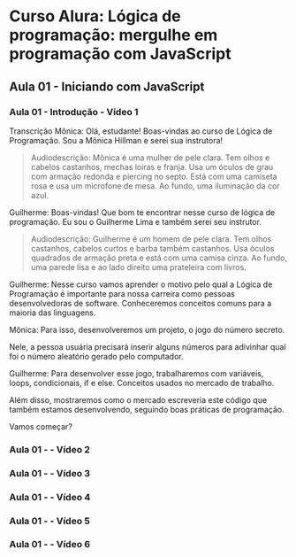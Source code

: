 # Curso Alura: Lógica de programação: mergulhe em programação com JavaScript

## Aula 01 - Iniciando com JavaScript

### Aula 01 - Introdução - Vídeo 1

Transcrição
Mônica: Olá, estudante! Boas-vindas ao curso de Lógica de Programação. Sou a Mônica Hillman e serei sua instrutora!

> Audiodescrição: Mônica é uma mulher de pele clara. Tem olhos e cabelos castanhos, mechas loiras e franja. Usa um óculos de grau com armação redonda e piercing no septo. Está com uma camiseta rosa e usa um microfone de mesa. Ao fundo, uma iluminação da cor azul.

Guilherme: Boas-vindas! Que bom te encontrar nesse curso de lógica de programação. Eu sou o Guilherme Lima e também serei seu instrutor.

> Audiodescrição: Guilherme é um homem de pele clara. Tem olhos castanhos, cabelos curtos e barba também castanhos. Usa óculos quadrados de armação preta e está com uma camisa cinza. Ao fundo, uma parede lisa e ao lado direito uma prateleira com livros.

Guilherme: Nesse curso vamos aprender o motivo pelo qual a Lógica de Programação é importante para nossa carreira como pessoas desenvolvedoras de software. Conheceremos conceitos comuns para a maioria das linguagens.

Mônica: Para isso, desenvolveremos um projeto, o jogo do número secreto.

Nele, a pessoa usuária precisará inserir alguns números para adivinhar qual foi o número aleatório gerado pelo computador.

Guilherme: Para desenvolver esse jogo, trabalharemos com variáveis, loops, condicionais, if e else. Conceitos usados no mercado de trabalho.

Além disso, mostraremos como o mercado escreveria este código que também estamos desenvolvendo, seguindo boas práticas de programação.

Vamos começar?

### Aula 01 -  - Vídeo 2
### Aula 01 -  - Vídeo 3
### Aula 01 -  - Vídeo 4
### Aula 01 -  - Vídeo 5
### Aula 01 -  - Vídeo 6
